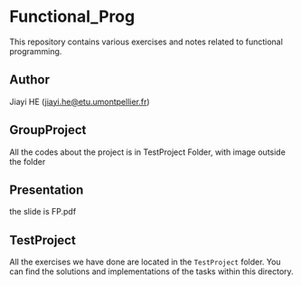 # Functional_Prog

This repository contains various exercises and notes related to functional programming.

## Author

Jiayi HE (jiayi.he@etu.umontpellier.fr)

## GroupProject

All the codes about the project is in TestProject Folder, with image outside the folder

## Presentation

the slide is FP.pdf

## TestProject

All the exercises we have done are located in the `TestProject` folder. You can find the solutions and implementations of the tasks within this directory.

